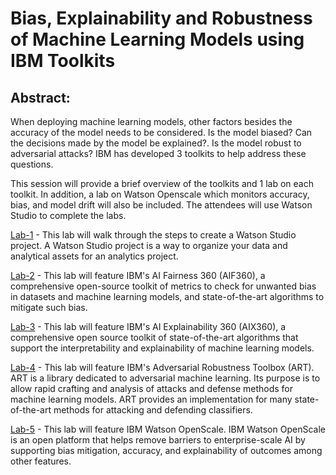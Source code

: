# Bias, Explainability and Robustness of Machine Learning Models using IBM Toolkits

## Abstract:
 
When deploying machine learning models, other factors besides the accuracy of the model needs to be considered. Is the model biased? Can the decisions made by the model be explained?. Is the model robust to adversarial attacks? IBM has developed 3 toolkits to help address these questions.

This session will provide a brief overview of the toolkits and 1 lab on each toolkit. In addition, a lab on Watson Openscale which monitors accuracy, bias, and model drift will also be included. The attendees will use Watson Studio to complete the labs.

[Lab-1](Lab-1) - This lab will walk through the steps to create a Watson Studio project. A Watson Studio project is a way to organize your data and analytical assets for an analytics project. 

[Lab-2](Lab-2) - This lab will feature IBM's AI Fairness 360 (AIF360), a comprehensive open-source toolkit of metrics to check for unwanted bias in datasets and machine learning models, and state-of-the-art algorithms to mitigate such bias.  

[Lab-3](Lab-3) - This lab will feature IBM's AI Explainability 360 (AIX360), a comprehensive open source toolkit of state-of-the-art algorithms that support the interpretability and explainability of machine learning models. 

[Lab-4](Lab-4) - This lab will feature IBM's Adversarial Robustness Toolbox (ART). ART is a library dedicated to adversarial machine learning. Its purpose is to allow rapid crafting and analysis of attacks and defense methods for machine learning models. ART provides an implementation for many state-of-the-art methods for attacking and defending classifiers.

[Lab-5](Lab-5) - This lab will feature IBM Watson OpenScale. IBM Watson OpenScale is an open platform that helps remove barriers to enterprise-scale AI by supporting bias mitigation, accuracy, and explainability of outcomes among other features. 
